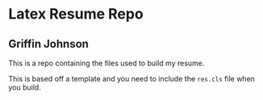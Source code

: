 # Latex Resume Repo
## Griffin Johnson


This is a repo containing the files used to build my resume.

This is based off a template and you need to include the `res.cls` file when you build.
